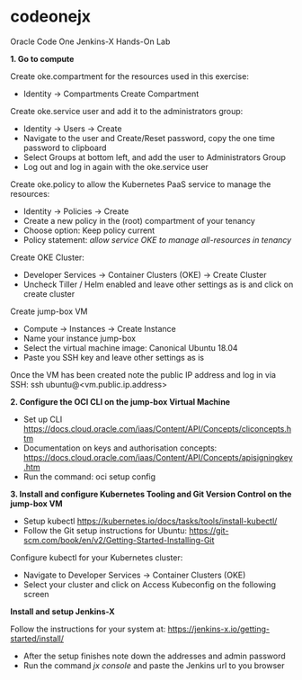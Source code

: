 # codeonejx
Oracle Code One Jenkins-X Hands-On Lab

<b>1. Go to compute</b>

Create oke.compartment for the resources used in this exercise:
 * Identity -> Compartments Create Compartment

Create oke.service user and add it to the administrators group:
 * Identity -> Users -> Create
 * Navigate to the user and Create/Reset password, copy the one time password to clipboard
 * Select Groups at bottom left, and add the user to Administrators Group
 * Log out and log in again with the oke.service user

Create oke.policy to allow the Kubernetes PaaS service to manage the resources:
 * Identity -> Policies -> Create
 * Create a new policy in the (root) compartment of your tenancy
 * Choose option: Keep policy current
 * Policy statement: *allow service OKE to manage all-resources in tenancy*

Create OKE Cluster:
 * Developer Services -> Container Clusters (OKE) -> Create Cluster
 * Uncheck Tiller / Helm enabled and leave other settings as is and click on create cluster
 
Create jump-box VM
 * Compute -> Instances -> Create Instance
 * Name your instance jump-box
 * Select the virtual machine image: Canonical Ubuntu 18.04
 * Paste you SSH key and leave other settings as is

Once the VM has been created note the public IP address and log in via SSH: ssh ubuntu@<vm.public.ip.address>

<b>2. Configure the OCI CLI on the jump-box Virtual Machine</b>

 * Set up CLI https://docs.cloud.oracle.com/iaas/Content/API/Concepts/cliconcepts.htm
 * Documentation on keys and authorisation concepts: https://docs.cloud.oracle.com/iaas/Content/API/Concepts/apisigningkey.htm
 * Run the command: oci setup config
 
<b>3. Install and configure Kubernetes Tooling and Git Version Control on the jump-box VM</b>

 * Setup kubectl https://kubernetes.io/docs/tasks/tools/install-kubectl/
 * Follow the Git setup instructions for Ubuntu: https://git-scm.com/book/en/v2/Getting-Started-Installing-Git
 
 Configure kubectl for your Kubernetes cluster:
 * Navigate to Developer Services -> Container Clusters (OKE)
 * Select your cluster and click on Access Kubeconfig on the following screen
 
<b>Install and setup Jenkins-X</b>

Follow the instructions for your system at: https://jenkins-x.io/getting-started/install/
 * After the setup finishes note down the addresses and admin password
 * Run the command *jx console* and paste the Jenkins url to you browser


